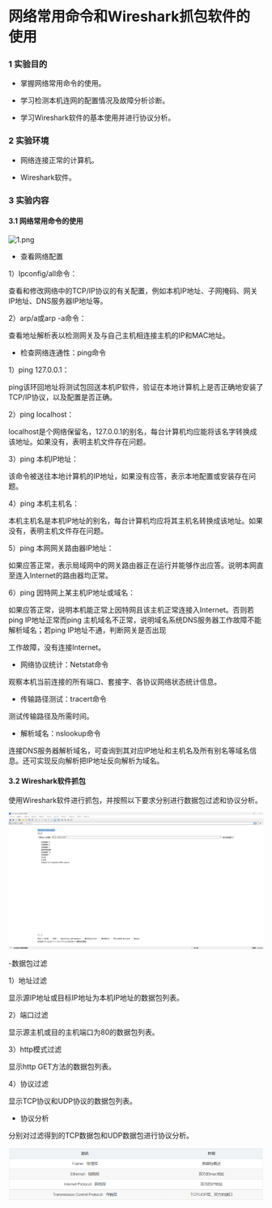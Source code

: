 # 网络常用命令和Wireshark抓包软件的使用

### 1 实验目的

- 掌握网络常用命令的使用。 

- 学习检测本机连网的配置情况及故障分析诊断。

- 学习Wireshark软件的基本使用并进行协议分析。

### 2 实验环境

- 网络连接正常的计算机。

- Wireshark软件。

### 3 实验内容

#### 3.1 网络常用命令的使用

![1.png](tcpimages/1.png)

- 查看网络配置

1）Ipconfig/all命令：

查看和修改网络中的TCP/IP协议的有关配置，例如本机IP地址、子网掩码、网关IP地址、DNS服务器IP地址等。

2）arp/a或arp -a命令：

查看地址解析表以检测网关及与自己主机相连接主机的IP和MAC地址。

- 检查网络连通性：ping命令

1）ping 127.0.0.1：

ping该环回地址将测试包回送本机IP软件，验证在本地计算机上是否正确地安装了TCP/IP协议，以及配置是否正确。

2）ping localhost：

localhost是个网络保留名，127.0.0.1的别名，每台计算机均应能将该名字转换成该地址。如果没有，表明主机文件存在问题。

3）ping 本机IP地址：

该命令被送往本地计算机的IP地址，如果没有应答，表示本地配置或安装存在问题。

4）ping 本机主机名：

本机主机名是本机IP地址的别名，每台计算机均应将其主机名转换成该地址。如果没有，表明主机文件存在问题。

5）ping 本网网关路由器IP地址：

如果应答正常，表示局域网中的网关路由器正在运行并能够作出应答。说明本网直至连入Internet的路由器均正常。

6）ping 因特网上某主机IP地址或域名：

如果应答正常，说明本机能正常上因特网且该主机正常连接入Internet。否则若ping IP地址正常而ping 主机域名不正常，说明域名系统DNS服务器工作故障不能解析域名；若ping IP地址不通，判断网关是否出现

工作故障，没有连接Internet。

- 网络协议统计：Netstat命令

观察本机当前连接的所有端口、套接字、各协议网络状态统计信息。

- 传输路径测试：tracert命令

测试传输路径及所需时间。

- 解析域名：nslookup命令

连接DNS服务器解析域名，可查询到其对应IP地址和主机名及所有别名等域名信息。还可实现反向解析把IP地址反向解析为域名。

#### 3.2 Wireshark软件抓包

使用Wireshark软件进行抓包，并按照以下要求分别进行数据包过滤和协议分析。

![2.png](tcpimages/2.png)

-数据包过滤
 
1）地址过滤

显示源IP地址或目标IP地址为本机IP地址的数据包列表。

2）端口过滤

显示源主机或目的主机端口为80的数据包列表。

3）http模式过滤

显示http GET方法的数据包列表。

4）协议过滤

显示TCP协议和UDP协议的数据包列表。

- 协议分析

分别对过滤得到的TCP数据包和UDP数据包进行协议分析。

![3.png](tcpimages/3.png)
